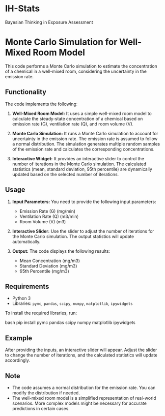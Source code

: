 # IH-Stats
Bayesian Thinking in Exposure Assessment
# Monte Carlo Simulation for Well-Mixed Room Model

This code performs a Monte Carlo simulation to estimate the concentration of a chemical in a well-mixed room, considering the uncertainty in the emission rate. 

## Functionality

The code implements the following:

1. **Well-Mixed Room Model:** It uses a simple well-mixed room model to calculate the steady-state concentration of a chemical based on emission rate (G), ventilation rate (Q), and room volume (V).

2. **Monte Carlo Simulation:** It runs a Monte Carlo simulation to account for uncertainty in the emission rate. The emission rate is assumed to follow a normal distribution. The simulation generates multiple random samples of the emission rate and calculates the corresponding concentrations.

3. **Interactive Widget:** It provides an interactive slider to control the number of iterations in the Monte Carlo simulation. The calculated statistics (mean, standard deviation, 95th percentile) are dynamically updated based on the selected number of iterations.

## Usage

1. **Input Parameters:** You need to provide the following input parameters:
   - Emission Rate (G) (mg/min)
   - Ventilation Rate (Q) (m3/min)
   - Room Volume (V) (m3)

2. **Interactive Slider:** Use the slider to adjust the number of iterations for the Monte Carlo simulation. The output statistics will update automatically.

3. **Output:** The code displays the following results:
   - Mean Concentration (mg/m3)
   - Standard Deviation (mg/m3)
   - 95th Percentile (mg/m3)

## Requirements

- Python 3
- Libraries: `pymc`, `pandas`, `scipy`, `numpy`, `matplotlib`, `ipywidgets`

To install the required libraries, run:

bash pip install pymc pandas scipy numpy matplotlib ipywidgets

## Example

After providing the inputs, an interactive slider will appear. Adjust the slider to change the number of iterations, and the calculated statistics will update accordingly.


## Note

- The code assumes a normal distribution for the emission rate. You can modify the distribution if needed.
- The well-mixed room model is a simplified representation of real-world scenarios. More complex models might be necessary for accurate predictions in certain cases.
